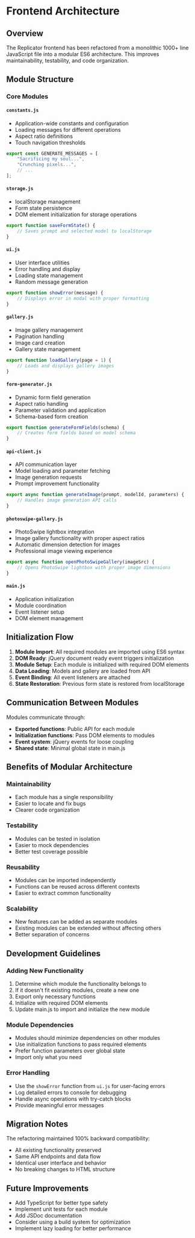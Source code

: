 # Frontend Architecture

## Overview

The Replicator frontend has been refactored from a monolithic 1000+ line JavaScript file into a modular ES6 architecture. This improves maintainability, testability, and code organization.

## Module Structure

### Core Modules

#### `constants.js`
- Application-wide constants and configuration
- Loading messages for different operations
- Aspect ratio definitions
- Touch navigation thresholds

```javascript
export const GENERATE_MESSAGES = [
    "Sacrificing my soul...",
    "Crunching pixels...",
    // ...
];
```

#### `storage.js`
- localStorage management
- Form state persistence
- DOM element initialization for storage operations

```javascript
export function saveFormState() {
    // Saves prompt and selected model to localStorage
}
```

#### `ui.js`
- User interface utilities
- Error handling and display
- Loading state management
- Random message generation

```javascript
export function showError(message) {
    // Displays error in modal with proper formatting
}
```

#### `gallery.js`
- Image gallery management
- Pagination handling
- Image card creation
- Gallery state management

```javascript
export function loadGallery(page = 1) {
    // Loads and displays gallery images
}
```

#### `form-generator.js`
- Dynamic form field generation
- Aspect ratio handling
- Parameter validation and application
- Schema-based form creation

```javascript
export function generateFormFields(schema) {
    // Creates form fields based on model schema
}
```

#### `api-client.js`
- API communication layer
- Model loading and parameter fetching
- Image generation requests
- Prompt improvement functionality

```javascript
export async function generateImage(prompt, modelId, parameters) {
    // Handles image generation API calls
}
```

#### `photoswipe-gallery.js`
- PhotoSwipe lightbox integration
- Image gallery functionality with proper aspect ratios
- Automatic dimension detection for images
- Professional image viewing experience

```javascript
export async function openPhotoSwipeGallery(imageSrc) {
    // Opens PhotoSwipe lightbox with proper image dimensions
}
```

#### `main.js`
- Application initialization
- Module coordination
- Event listener setup
- DOM element management

## Initialization Flow

1. **Module Import**: All required modules are imported using ES6 syntax
2. **DOM Ready**: jQuery document ready event triggers initialization
3. **Module Setup**: Each module is initialized with required DOM elements
4. **Data Loading**: Models and gallery are loaded from API
5. **Event Binding**: All event listeners are attached
6. **State Restoration**: Previous form state is restored from localStorage

## Communication Between Modules

Modules communicate through:
- **Exported functions**: Public API for each module
- **Initialization functions**: Pass DOM elements to modules
- **Event system**: jQuery events for loose coupling
- **Shared state**: Minimal global state in main.js

## Benefits of Modular Architecture

### Maintainability
- Each module has a single responsibility
- Easier to locate and fix bugs
- Clearer code organization

### Testability
- Modules can be tested in isolation
- Easier to mock dependencies
- Better test coverage possible

### Reusability
- Modules can be imported independently
- Functions can be reused across different contexts
- Easier to extract common functionality

### Scalability
- New features can be added as separate modules
- Existing modules can be extended without affecting others
- Better separation of concerns

## Development Guidelines

### Adding New Functionality

1. Determine which module the functionality belongs to
2. If it doesn't fit existing modules, create a new one
3. Export only necessary functions
4. Initialize with required DOM elements
5. Update main.js to import and initialize the new module

### Module Dependencies

- Modules should minimize dependencies on other modules
- Use initialization functions to pass required elements
- Prefer function parameters over global state
- Import only what you need

### Error Handling

- Use the `showError` function from `ui.js` for user-facing errors
- Log detailed errors to console for debugging
- Handle async operations with try-catch blocks
- Provide meaningful error messages

## Migration Notes

The refactoring maintained 100% backward compatibility:
- All existing functionality preserved
- Same API endpoints and data flow
- Identical user interface and behavior
- No breaking changes to HTML structure

## Future Improvements

- Add TypeScript for better type safety
- Implement unit tests for each module
- Add JSDoc documentation
- Consider using a build system for optimization
- Implement lazy loading for better performance

